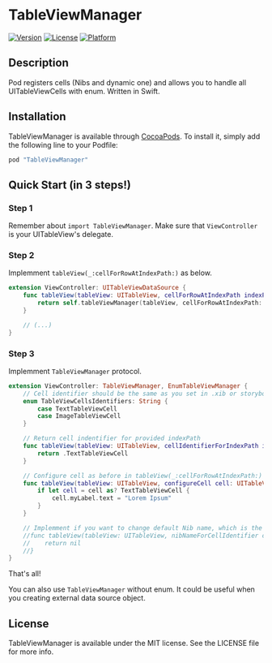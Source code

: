 # TableViewManager

[![Version](https://img.shields.io/cocoapods/v/TableViewManager.svg?style=flat)](http://cocoapods.org/pods/TableViewManager)
[![License](https://img.shields.io/cocoapods/l/TableViewManager.svg?style=flat)](http://cocoapods.org/pods/TableViewManager)
[![Platform](https://img.shields.io/cocoapods/p/TableViewManager.svg?style=flat)](http://cocoapods.org/pods/TableViewManager)

## Description

Pod registers cells (Nibs and dynamic one) and allows you to handle all UITableViewCells with enum. Written in Swift.

## Installation

TableViewManager is available through [CocoaPods](http://cocoapods.org). To install
it, simply add the following line to your Podfile:

```ruby
pod "TableViewManager"
```

## Quick Start (in 3 steps!)

### Step 1

Remember about `import TableViewManager`. Make sure that `ViewController` is your UITableView's delegate.

### Step 2

Implemment `tableView(_:cellForRowAtIndexPath:)` as below.

```swift
extension ViewController: UITableViewDataSource {
    func tableView(tableView: UITableView, cellForRowAtIndexPath indexPath: NSIndexPath) -> UITableViewCell {
        return self.tableViewManager(tableView, cellForRowAtIndexPath: indexPath)
    }

    // (...)
}
```

### Step 3

Implemment `TableViewManager` protocol.

```swift
extension ViewController: TableViewManager, EnumTableViewManager {
    // Cell identifier should be the same as you set in .xib or storyboard file.
    enum TableViewCellsIdentifiers: String {
        case TextTableViewCell
        case ImageTableViewCell
    }

    // Return cell indentifier for provided indexPath
    func tableView(tableView: UITableView, cellIdentifierForIndexPath indexPath: NSIndexPath) -> TableViewCellsIdentifiers {
        return .TextTableViewCell
    }

    // Configure cell as before in tableView(_:cellForRowAtIndexPath:)
    func tableView(tableView: UITableView, configureCell cell: UITableViewCell, forIndexPath indexPath: NSIndexPath) {
        if let cell = cell as? TextTableViewCell {
            cell.myLabel.text = "Lorem Ipsum"
        }
    }

    // Implemment if you want to change default Nib name, which is the same as identifier
    //func tableView(tableView: UITableView, nibNameForCellIdentifier cellIdentifier: TableViewCellsIdentifiers) -> String? {
    //    return nil
    //}
}
```

That's all!

You can also use `TableViewManager` without enum. It could be useful when you creating external data source object.

## License

TableViewManager is available under the MIT license. See the LICENSE file for more info.
